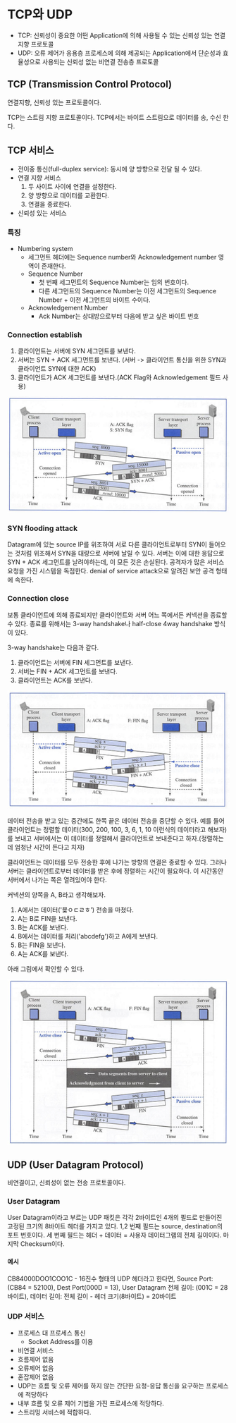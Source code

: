 # TCP와 UDP

- TCP: 신뢰성이 중요한 어떤 Application에 의해 사용될 수 있는 신뢰성 있는 연결 지향 프로토콜
- UDP: 오류 제어가 응용층 프로세스에 의해 제공되는 Application에서 단순성과 효율성으로 사용되는 신뢰성 없는 비연결 전송층 프로토콜

## TCP (Transmission Control Protocol)

연결지향, 신뢰성 있는 프로토콜이다.

TCP는 스트림 지향 프로토콜이다. TCP에서는 바이트 스트림으로 데이터를 송, 수신 한다.

## TCP 서비스

- 전이중 통신(full-duplex service): 동시에 양 방향으로 전달 될 수 있다.
- 연결 지향 서비스
    1. 두 사이트 사이에 연결을 설정한다.
    2. 양 방향으로 데이터를 교환한다.
    3. 연결을 종료한다.
- 신뢰성 있는 서비스

### 특징

- Numbering system
  - 세그먼트 헤더에는 Sequence number와 Acknowledgement number 영역이 존재한다.
  - Sequence Number
    - 첫 번째 세그먼트의 Sequence Number는 임의 번호이다.
    - 다른 세그먼트의 Sequence Number는 이전 세그먼트의 Sequence Number + 이전 세그먼트의 바이트 수이다.
  - Acknowledgement Number
    - Ack Number는 상대방으로부터 다음에 받고 싶은 바이트 번호

### Connection establish

1. 클라이언트는 서버에 SYN 세그먼트를 보낸다.
2. 서버는 SYN + ACK 세그먼트를 보낸다. (서버 -> 클라이언트 통신을 위한 SYN과 클라이언트 SYN에 대한 ACK)
3. 클라이언트가 ACK 세그먼트를 보낸다.(ACK Flag와 Acknowledgement 필드 사용)

![3-way handshake](/2020/assets/img/3way-handshake.png)

### SYN flooding attack

Datagram에 있는 source IP를 위조하여 서로 다른 클라이언트로부터 SYN이 들어오는 것처럼 위조해서 SYN을 대량으로 서버에 날릴 수 있다. 서버는 이에 대한 응답으로 SYN + ACK 세그먼트를 날려야하는데, 이 모든 것은 손실된다. 공격자가 많은 서비스 요청을 가진 시스템을 독점한다. denial of service attack으로 알려진 보안 공격 형태에 속한다.

### Connection close

보통 클라이언트에 의해 종료되지만 클라이언트와 서버 어느 쪽에서든 커넥션을 종료할 수 있다. 종료를 위해서는 3-way handshake나 half-close 4way handshake 방식이 있다.

3-way handshake는 다음과 같다.

1. 클라이언트는 서버에 FIN 세그먼트를 보낸다.
2. 서버는 FIN + ACK 세그먼트를 보낸다.
3. 클라이언트는 ACK를 보낸다.

![connection close](/2020/assets/img/connection_close.png)

데이터 전송을 받고 있는 중간에도 한쪽 끝은 데이터 전송을 중단할 수 있다. 예를 들어 클라이언트는 정렬할 데이터(300, 200, 100, 3, 6, 1, 10 이런식의 데이터라고 해보자)를 보내고 서버에서는 이 데이터를 정렬해서 클라이언트로 보내준다고 하자.(정렬하는데 엄청난 시간이 든다고 치자)

클라이언트는 데이터를 모두 전송한 후에 나가는 방향의 연결은 종료할 수 있다. 그러나 서버는 클라이언트로부터 데이터를 받은 후에 정렬하는 시간이 필요하다. 이 시간동안 서버에서 나가는 쪽은 열려있어야 한다.

커넥션의 양쪽을 A, B라고 생각해보자.

1. A에서는 데이터('뮻ㅇㄷㄹㅎ') 전송을 마쳤다.
2. A는 B로 FIN을 보낸다.
3. B는 ACK를 보낸다.
4. B에서는 데이터를 처리('abcdefg')하고 A에게 보낸다.
5. B는 FIN을 보낸다.
6. A는 ACK를 보낸다.

아래 그림에서 확인할 수 있다.

![half close](/2020/assets/img/half-close.png)

## UDP (User Datagram Protocol)

비연결이고, 신뢰성이 없는 전송 프로토콜이다.

### User Datagram

User Datagram이라고 부르는 UDP 패킷은 각각 2바이트인 4개의 필드로 만들어진 고정된 크기의 8바이트 헤더를 가지고 있다. 1,2 번째 필드는 source, destination의 포트 번호이다. 세 번째 필드는 헤더 + 데이터 = 사용자 데이터그램의 전체 길이이다. 마지막 Checksum이다.

#### 예시

CB84000DOO1COO1C - 16진수 형태의 UDP 헤더라고 한다면, Source Port: (CB84 = 52100), Dest Port(000D = 13), User Datagram 전체 길이: (001C = 28바이트), 데이터 길이: 전체 길이 - 헤더 크기(8바이트) = 20바이트

### UDP 서비스

- 프로세스 대 프로세스 통신
  - Socket Address를 이용
- 비연결 서비스
- 흐름제어 없음
- 오류제어 없음
- 혼잡제어 없음
- UDP는 흐름 및 오류 제어를 하지 않는 간단한 요청-응답 통신을 요구하는 프로세스에 적당하다
- 내부 흐름 및 오류 제어 기법을 가진 프로세스에 적당하다.
- 스트리밍 서비스에 적합하다.
